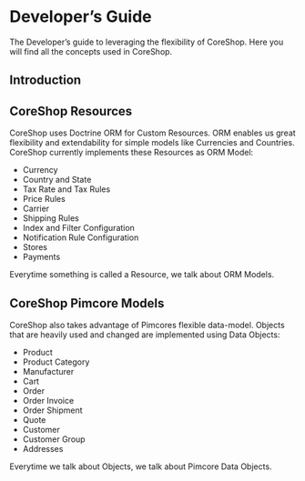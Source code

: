# Developer’s Guide

The Developer’s guide to leveraging the flexibility of CoreShop. Here you will find all the concepts used in CoreShop.

## Introduction

## CoreShop Resources

CoreShop uses Doctrine ORM for Custom Resources. ORM enables us great flexibility and extendability for simple models like Currencies and Countries.
CoreShop currently implements these Resources as ORM Model:

 - Currency
 - Country and State
 - Tax Rate and Tax Rules
 - Price Rules
 - Carrier
 - Shipping Rules
 - Index and Filter Configuration
 - Notification Rule Configuration
 - Stores
 - Payments

Everytime something is called a Resource, we talk about ORM Models.

## CoreShop Pimcore Models

CoreShop also takes advantage of Pimcores flexible data-model.
Objects that are heavily used and changed are implemented using Data Objects:

 - Product
 - Product Category
 - Manufacturer
 - Cart
 - Order
 - Order Invoice
 - Order Shipment
 - Quote
 - Customer
 - Customer Group
 - Addresses

Everytime we talk about Objects, we talk about Pimcore Data Objects.
